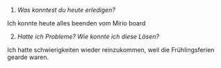 1. *Was konntest du heute erledigen?*
 
Ich konnte heute alles beenden vom Mirio board
 
2. *Hatte ich Probleme? Wie konnte ich diese Lösen?*

Ich hatte schwierigkeiten wieder reinzukommen, weil die Frühlingsferien gearde waren.
 